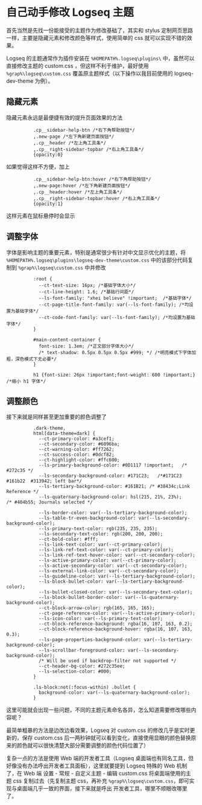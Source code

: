 # 自己动手修改 Logseq 主题

首先当然是先找一份能接受的主题作为修改基础了，其实和 stylus 定制网页思路一样，主要是隐藏元素和修改颜色等样式，使用简单的 css 就可以实现不错的效果。

Logseq 的主题通常作为插件安装在 `%HOMEPATH%.logseq\plugins\` 中，虽然可以直接修改主题的 custom.css ，但这样不利于维护，最好使用 `%grap%\logseq\custom.css` 覆盖原主题样式（以下操作以我目前使用的 logseq-dev-theme 为例）。
## 隐藏元素

隐藏元素永远是最便捷有效的提升页面效果的方法

```
		  .cp__sidebar-help-btn /*右下角帮助按钮*/
		  ,.new-page /*左下角新建页面按钮*/
		  ,.cp__header /*左上角工具条*/
		  ,.cp__right-sidebar-topbar /*右上角工具条*/
		  {opacity:0}
```
如果觉得这样不方便，加上
```
		  .cp__sidebar-help-btn:hover /*右下角帮助按钮*/
		  ,.new-page:hover /*左下角新建页面按钮*/
		  ,.cp__header:hover /*左上角工具条*/
		  ,.cp__right-sidebar-topbar:hover /*右上角工具条*/
		  {opacity:1}
```
这样元素在鼠标悬停时会显示
## 调整字体

字体是影响主题的重要元素，特别是通常很少有针对中文显示优化的主题，将 `%HOMEPATH%.logseq\plugins\logseq-dev-theme\custom.css` 中的该部分代码复制到 `%grap%\logseq\custom.css` 中并修改

```
		  :root {
		    --ct-text-size: 16px; /*基础字体大小*/
		    --ct-line-height: 1.6; /*基础行间距*/
		    --ls-font-family: "xhei believe" !important;  /*基础字体*/
		    --ct-page-title-font-family: var(--ls-font-family); /*均设置为基础字体*/
		    --ct-code-font-family: var(--ls-font-family); /*均设置为基础字体*/
		  }
		  
		  #main-content-container {
		    font-size: 1.3em; /*正文部分字体大小*/
		    /* text-shadow: 0.5px 0.5px 0.5px #999; */ /*明亮模式下字体加粗，深色模式下无必要*/
		  }
		  
		  h1 {font-size: 26px !important;font-weight: 600 !important;}  /*缩小 h1 字体*/
```
## 调整颜色

接下来就是同样甚至更加重要的颜色调整了

```
		  .dark-theme,
		  html[data-theme=dark] {
		    --ct-primary-color: #a3cef1;
		    --ct-secondary-color: #6096ba;
		    --ct-warning-color: #ff7262;
		    --ct-success-color: #0dcf82;
		    --ct-highlight-color: #ffc600;
		    --ls-primary-background-color: #0D1117 !important;   /* #272c35 */
		    --ls-secondary-background-color: #171C23;   /*#171C23 #161b22  #313942; left bar*/
		    --ls-tertiary-background-color: #161B21; /* #38434c;Link Reference */
		    --ls-quaternary-background-color: hsl(215, 21%, 23%);     /* #404b55; Journals selected */
		  
		    --ls-border-color: var(--ls-tertiary-background-color);
		    --ls-table-tr-even-background-color: var(--ls-secondary-background-color);
		    --ls-primary-text-color: rgb(235, 235, 235);
		    --ls-secondary-text-color: rgb(200, 200, 200);
		    --ct-bold-color: #fff;
		    --ls-link-text-color: var(--ct-primary-color);
		    --ls-link-ref-text-color: var(--ct-primary-color);
		    --ls-link-ref-text-hover-color: var(--ct-secondary-color);
		    --ls-active-primary-color: var(--ct-primary-color);
		    --ls-active-secondary-color: var(--ct-secondary-color);
		    --ls-external-link-color: var(--ct-secondary-color);
		    --ls-guideline-color: var(--ls-tertiary-background-color);
		    --ls-block-bullet-color: var(--ls-tertiary-background-color);
		    --ls-bullet-closed-color: var(--ls-secondary-text-color);
		    --ls-block-bullet-border-color: var(--ls-quaternary-background-color);
		    --ct-block-arrow-color: rgb(165, 165, 165);
		    --ct-page-reference-color: var(--ls-active-primary-color);
		    --ls-icon-color: var(--ls-primary-text-color);
		    --ct-block-reference-background: rgba(16, 107, 163, 0.2);
		    --ct-block-reference-background-hover: rgba(16, 107, 163, 0.3);
		    --ls-page-properties-background-color: var(--ls-tertiary-background-color);
		    --ls-scrollbar-foreground-color: var(--ls-secondary-background-color);
		    /* Will be used if backdrop-filter not supported */
		    --ct-header-bg-color: #272c35ee;
		    --ls-selection-color: #000;
		  }
		  
		  .ls-block:not(:focus-within) .bullet {
		    background-color: var(--ls-quaternary-background-color);
		  }
```
这里可能就会出现一些问题，不同的主题元素命名各异，怎么知道需要修改哪些内容呢？

最简单粗暴的方法是边改边看效果，Logseq 对 custom.css 的修改几乎是实时更新的，保存 custom.css 后一两秒钟就可以看到变化，直接使用显眼的颜色替换原来的颜色就可以很快清楚大部分需要调整的颜色代码位置了）

复杂一点的方法是使用 Web 端的开发者工具（Logseq 桌面端也有同名工具，但好像没有办法呼出开发者工具面板），这里就要提到 Logseq 特殊的 Web 机制了，在 Web 端 设置 - 常规 - 自定义主题 - 编辑 custom.css 将桌面端使用的主题 css 复制过去（先复制主题 css，再补充 `%grap%\logseq\custom.css`，即可实现与桌面端几乎一致的界面，接下来就是呼出 开发者工具，哪里不顺眼改哪里了。